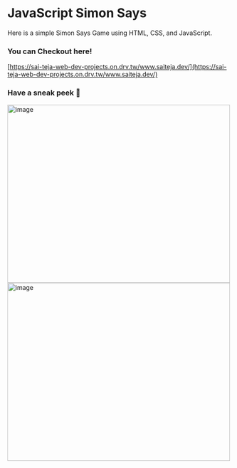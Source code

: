 # JavaScript Simon Says

Here is a simple Simon Says Game using HTML, CSS, and JavaScript.

### You can Checkout here!
[https://sai-teja-web-dev-projects.on.drv.tw/www.saiteja.dev/](https://sai-teja-web-dev-projects.on.drv.tw/www.saiteja.dev/)

### Have a sneak peek 🫣
<div>
<img src="https://github.com/user-attachments/assets/45c1d652-c727-4162-bdca-3db5614796e9" alt="image" width="500" height="400"/>
<img src="https://github.com/user-attachments/assets/23f04c37-d015-4587-8aef-894d088312f6" alt="image" width="500" height="400"/>  
</div>
